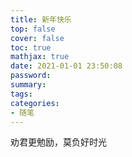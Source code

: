 ```yaml
---
title: 新年快乐
top: false
cover: false
toc: true
mathjax: true
date: 2021-01-01 23:50:08
password:
summary:
tags:
categories:
- 随笔
---
```

劝君更勉励，莫负好时光